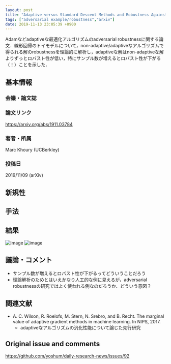 ```yaml
---
layout: post
title: "Adaptive versus Standard Descent Methods and Robustness Against Adversarial Examples"
tags: ["adversarial example/robustness","arxiv"]
date: 2019-11-13 23:05:39 +0900
---
```


Adamなどadaptiveな最適化アルゴリズムのadversarial robustnessに関する論文．線形回帰のトイモデルについて，non-adaptive/adaptiveなアルゴリズムで得られる解のrobustnessを理論的に解析し，adaptiveな解はnon-adaptiveな解よりずっとロバスト性が低い，特にサンプル数が増えるとロバスト性が下がる（！）ことを示した．

## 基本情報
### 会議・論文誌

### 論文リンク
https://arxiv.org/abs/1911.03784

### 著者・所属
Marc Khoury (UCBerkley)

### 投稿日
2019/11/09 (arXiv)

## 新規性

## 手法

## 結果
![image](https://user-images.githubusercontent.com/17794644/68770471-8f13e580-0669-11ea-9c15-561f057d28ff.png)
![image](https://user-images.githubusercontent.com/17794644/68770498-99ce7a80-0669-11ea-8177-e7eb484b4ad0.png)

## 議論・コメント

- サンプル数が増えるとロバスト性が下がるってどういうことだろう
- 理論解析のためとはいえかなり人工的な例に見えるが，adversarial robustnessの研究ではよく使われる例なのだろうか．どういう意図？

## 関連文献

- A. C. Wilson, R. Roelofs, M. Stern, N. Srebro, and B. Recht. The marginal value of adaptive gradient methods in machine learning. In NIPS, 2017.
  - adaptiveなアルゴリズムの汎化性能について論じた先行研究

## Original issue and comments

https://github.com/yoshum/daily-research-news/issues/92
